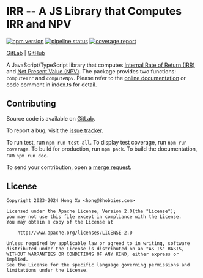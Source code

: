 # IRR -- A JS Library that Computes IRR and NPV

[![npm version](https://badge.fury.io/js/@8hobbies%2Firr.svg)](https://badge.fury.io/js/@8hobbies%2Firr)
[![pipeline status](https://gitlab.com/8hobbies/irr/badges/master/pipeline.svg)](https://gitlab.com/8hobbies/irr/-/commits/master)
[![coverage report](https://gitlab.com/8hobbies/irr/badges/master/coverage.svg)](https://gitlab.com/8hobbies/irr/-/commits/master)

[GitLab](https://gitlab.com/8hobbies/irr) | [GitHub](https://github.com/8hobbies/irr)

A JavaScript/TypeScript library that computes [Internal Rate of Return (IRR)][] and [Net Present
Value (NPV)][]. The package provides two functions: `computeIrr` and `computeNpv`. Please refer to
the [online documentation][] or code comment in index.ts for detail.

## Contributing

Source code is available on [GitLab][source code].

To report a bug, visit the [issue tracker][].

To run test, run `npm run test-all`. To display test coverage, run `npm run coverage`. To build for
production, run `npm pack`. To build the documentation, run `npm run doc`.

To send your contribution, open a [merge request][].

## License

```text
Copyright 2023-2024 Hong Xu <hong@8hobbies.com>

Licensed under the Apache License, Version 2.0(the "License");
you may not use this file except in compliance with the License.
You may obtain a copy of the License at

    http://www.apache.org/licenses/LICENSE-2.0

Unless required by applicable law or agreed to in writing, software
distributed under the License is distributed on an "AS IS" BASIS,
WITHOUT WARRANTIES OR CONDITIONS OF ANY KIND, either express or implied.
See the License for the specific language governing permissions and
limitations under the License.
```

[Internal Rate of Return (IRR)]: https://en.wikipedia.org/wiki/Internal_rate_of_return
[Net Present Value (NPV)]: https://en.wikipedia.org/wiki/Net_present_value
[issue tracker]: https://gitlab.com/8hobbies/irr/issues
[merge request]: https://gitlab.com/8hobbies/irr/-/merge_requests
[online documentation]: https://irr.8hobbies.com/modules.html
[source code]: https://gitlab.com/8hobbies/irr

